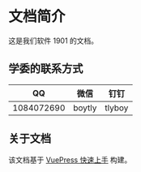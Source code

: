 # 文档简介

这是我们软件 1901 的文档。

## 学委的联系方式

| QQ         | 微信   | 钉钉   |
| ---------- | ------ | ------ |
| 1084072690 | boytly | tlyboy |

## 关于文档

该文档基于 [VuePress 快速上手](https://tlyboy.github.io/vuepress-quick-start/) 构建。

